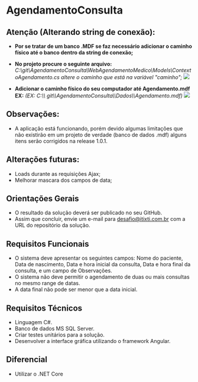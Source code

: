 # AgendamentoConsulta

## Atenção (Alterando string de conexão):
* **Por se tratar de um banco .MDF se faz necessário adicionar o caminho físico até o banco dentro da string de conexão;**

* **No projeto procure o seguinte arquivo:** *C:\git\AgendamentoConsulta\WebAgendamentoMedico\Models\ContextoAgendamento.cs altere o caminho que está na variável "caminho";*
![](https://i.imgur.com/kpASpG9.png)

* **Adicionar o caminho físico do seu computador até Agendamento.mdf EX:**
*(EX: C:\\\ git\\\AgendamentoConsulta\\\Dados\\\Agendamento.mdf)*
![](https://i.imgur.com/88qpceR.png)

## Observações:
* A aplicação está funcionando, porém devido algumas limitações que não existirão em um projeto de verdade (banco de dados .mdf) alguns itens serão corrigidos na release 1.0.1.

## Alterações futuras:
* Loads durante as requisições Ajax;
* Melhorar mascara dos campos de data;

## Orientações Gerais
* O resultado da solução deverá ser publicado no seu GitHub.
* Assim que concluir, envie um e-mail para desafio@itixti.com.br com a URL do repositório da solução.

## Requisitos Funcionais
* O sistema deve apresentar os seguintes campos: Nome do paciente, Data de nascimento, Data e hora inicial da consulta, Data e hora final da consulta, e um campo de Observações.
* O sistema não deve permitir o agendamento de duas ou mais consultas no mesmo range de datas.
* A data final não pode ser menor que a data inicial.

## Requisitos Técnicos
* Linguagem C#.
* Banco de dados MS SQL Server.
* Criar testes unitários para a solução.
* Desenvolver a interface gráfica utilizando o framework Angular.

## Diferencial
* Utilizar o .NET Core
